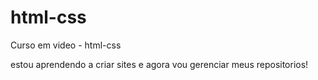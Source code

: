 # html-css
 Curso em video - html-css

estou aprendendo a criar sites e agora vou gerenciar meus repositorios!
